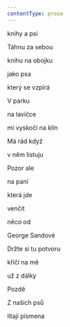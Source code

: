 ```yaml
---
contentType: prose
---
```


<section>

knihy a psi

Táhnu za sebou

knihu na obojku

jako psa

který se vzpírá

V parku

na lavičce

mi vyskočí na klín

Má rád když

v něm listuju

Pozor ale

na paní

která jde

venčit

něco od

George Sandové

Držte si tu potvoru

křičí na mě

už z dálky

Pozdě

Z našich psů

lítají písmena

</section>
